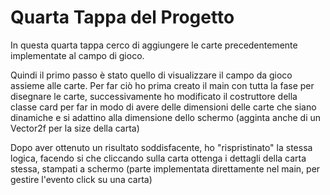 # Quarta Tappa del Progetto

In questa quarta tappa cerco di aggiungere le carte precedentemente implementate al campo di gioco.

Quindi il primo passo è stato quello di visualizzare il campo da gioco assieme alle carte. 
Per far ciò ho prima creato il main con tutta la fase per disegnare le carte, successivamente ho modificato il costruttore della classe card per far in modo di avere delle dimensioni delle carte che siano dinamiche e si adattino alla dimensione dello schermo (agginta anche di un Vector2f per la size della carta)

Dopo aver ottenuto un risultato soddisfacente, ho "rispristinato" la stessa logica, facendo si che cliccando sulla carta ottenga i dettagli della carta stessa, stampati a schermo (parte implementata direttamente nel main, per gestire l'evento click su una carta)